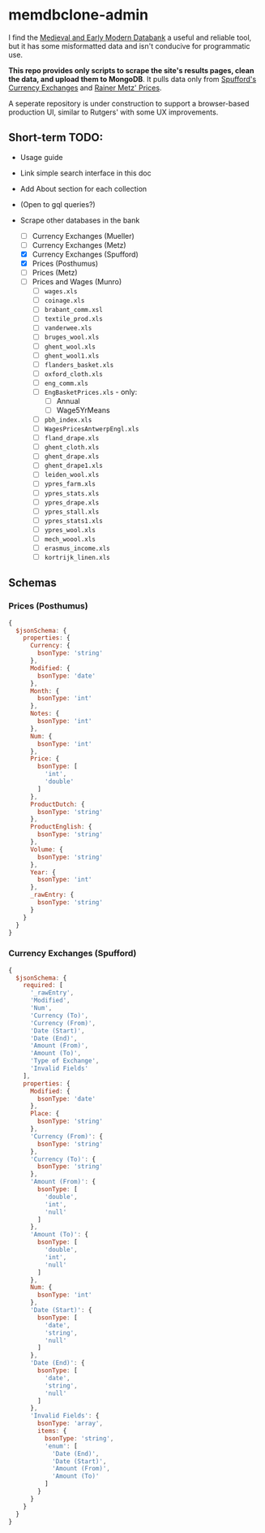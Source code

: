 # memdbclone-admin

I find the [Medieval and Early Modern Databank](http://www2.scc.rutgers.edu/memdb/) a useful and reliable tool, but it has some misformatted data and isn't conducive for programmatic use.

**This repo provides only scripts to scrape the site's results pages, clean the data, and upload them to MongoDB**. It pulls data only from [Spufford's Currency Exchanges](http://www2.scc.rutgers.edu/memdb/search_form_spuf.php) and [Rainer Metz' Prices](http://www2.scc.rutgers.edu/memdb/search_form_metzpr.php).

A seperate repository is under construction to support a browser-based production UI, similar to Rutgers' with some UX improvements.

## Short-term TODO:

- Usage guide
- Link simple search interface in this doc
- Add About section for each collection
- (Open to gql queries?)
- Scrape other databases in the bank

  - [ ] Currency Exchanges (Mueller)
  - [ ] Currency Exchanges (Metz)
  - [x] Currency Exchanges (Spufford)
  - [x] Prices (Posthumus)
  - [ ] Prices (Metz)
  - [ ] Prices and Wages (Munro)
    - [ ] `wages.xls`
    - [ ] `coinage.xls`
    - [ ] `brabant_comm.xsl`
    - [ ] `textile_prod.xls`
    - [ ] `vanderwee.xls`
    - [ ] `bruges_wool.xls`
    - [ ] `ghent_wool.xls`
    - [ ] `ghent_wool1.xls`
    - [ ] `flanders_basket.xls`
    - [ ] `oxford_cloth.xls`
    - [ ] `eng_comm.xls`
    - [ ] `EngBasketPrices.xls` - only:
      - [ ] Annual
      - [ ] Wage5YrMeans
    - [ ] `pbh_index.xls`
    - [ ] `WagesPricesAntwerpEngl.xls`
    - [ ] `fland_drape.xls`
    - [ ] `ghent_cloth.xls`
    - [ ] `ghent_drape.xls`
    - [ ] `ghent_drape1.xls`
    - [ ] `leiden_wool.xls`
    - [ ] `ypres_farm.xls`
    - [ ] `ypres_stats.xls`
    - [ ] `ypres_drape.xls`
    - [ ] `ypres_stall.xls`
    - [ ] `ypres_stats1.xls`
    - [ ] `ypres_wool.xls`
    - [ ] `mech_woool.xls`
    - [ ] `erasmus_income.xls`
    - [ ] `kortrijk_linen.xls`

## Schemas

### Prices (Posthumus)

```js
{
  $jsonSchema: {
    properties: {
      Currency: {
        bsonType: 'string'
      },
      Modified: {
        bsonType: 'date'
      },
      Month: {
        bsonType: 'int'
      },
      Notes: {
        bsonType: 'int'
      },
      Num: {
        bsonType: 'int'
      },
      Price: {
        bsonType: [
          'int',
          'double'
        ]
      },
      ProductDutch: {
        bsonType: 'string'
      },
      ProductEnglish: {
        bsonType: 'string'
      },
      Volume: {
        bsonType: 'string'
      },
      Year: {
        bsonType: 'int'
      },
      _rawEntry: {
        bsonType: 'string'
      }
    }
  }
}
```

### Currency Exchanges (Spufford)

```js
{
  $jsonSchema: {
    required: [
      '_rawEntry',
      'Modified',
      'Num',
      'Currency (To)',
      'Currency (From)',
      'Date (Start)',
      'Date (End)',
      'Amount (From)',
      'Amount (To)',
      'Type of Exchange',
      'Invalid Fields'
    ],
    properties: {
      Modified: {
        bsonType: 'date'
      },
      Place: {
        bsonType: 'string'
      },
      'Currency (From)': {
        bsonType: 'string'
      },
      'Currency (To)': {
        bsonType: 'string'
      },
      'Amount (From)': {
        bsonType: [
          'double',
          'int',
          'null'
        ]
      },
      'Amount (To)': {
        bsonType: [
          'double',
          'int',
          'null'
        ]
      },
      Num: {
        bsonType: 'int'
      },
      'Date (Start)': {
        bsonType: [
          'date',
          'string',
          'null'
        ]
      },
      'Date (End)': {
        bsonType: [
          'date',
          'string',
          'null'
        ]
      },
      'Invalid Fields': {
        bsonType: 'array',
        items: {
          bsonType: 'string',
          'enum': [
            'Date (End)',
            'Date (Start)',
            'Amount (From)',
            'Amount (To)'
          ]
        }
      }
    }
  }
}
```
